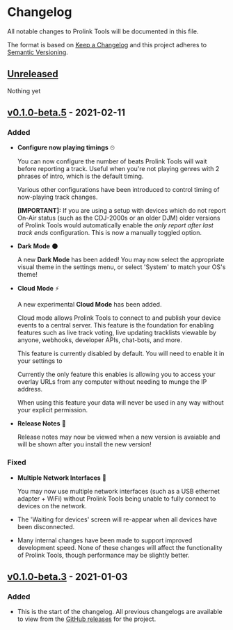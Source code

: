 # Changelog

All notable changes to Prolink Tools will be documented in this file.

The format is based on [Keep a Changelog](http://keepachangelog.com/en/1.0.0/)
and this project adheres to [Semantic Versioning](http://semver.org/spec/v2.0.0.html).

## [Unreleased]

Nothing yet

## [v0.1.0-beta.5] - 2021-02-11

### Added

- **Configure now playing timings** ⏲

  You can now configure the number of beats Prolink Tools will wait before
  reporting a track. Useful when you're not playing genres with 2 phrases of
  intro, which is the default timing.

  Various other configurations have been introduced to control timing of
  now-playing track changes.

  **[IMPORTANT]:** If you are using a setup with devices which do not report
  On-Air status (such as the CDJ-2000s or an older DJM) older versions of
  Prolink Tools would automatically enable the _only report after last track
  ends_ configuration. This is now a manually toggled option.

- **Dark Mode** 🌑

  A new **Dark Mode** has been added! You may now select the appropriate
  visual theme in the settings menu, or select 'System' to match your OS's
  theme!

- **Cloud Mode** ⚡️

  A new experimental **Cloud Mode** has been added.

  Cloud mode allows Prolink Tools to connect to and publish your device events
  to a central server. This feature is the foundation for enabling features
  such as live track voting, live updating tracklists viewable by anyone,
  webhooks, developer APIs, chat-bots, and more.

  This feature is currently disabled by default. You will need to enable it in
  your settings to 

  Currently the only feature this enables is allowing you to access your
  overlay URLs from any computer without needing to munge the IP address.

  When using this feature your data will never be used in any way without your explicit permission.

- **Release Notes** 📒

  Release notes may now be viewed when a new version is avaiable and will be
  shown after you install the new version!

### Fixed

- **Multiple Network Interfaces** 🔌

  You may now use multiple network interfaces (such as a USB ethernet
  adapter + WiFi) without Prolink Tools being unable to fully connect to
  devices on the network.

- The 'Waiting for devices' screen will re-appear when all devices have been
  disconnected.

- Many internal changes have been made to support improved development speed.
  None of these changes will affect the functionality of Prolink Tools, though
  performance may be slightly better.

## [v0.1.0-beta.3] - 2021-01-03

### Added

- This is the start of the changelog. All previous changelogs are available to
  view from the [GitHub
  releases](https://github.com/EvanPurkhiser/prolink-tools/releases) for the
  project.

[Unreleased]: https://github.com/evanpurkhiser/prolink-tools/compare/v0.1.0-beta.5...HEAD
[v0.1.0-beta.5]: https://github.com/evanpurkhiser/prolink-tools/compare/v0.1.0-beta.3...v0.1.0-beta.5
[v0.1.0-beta.3]: https://github.com/evanpurkhiser/prolink-tools/compare/v0.1.0-beta.2...v0.1.0-beta.3
